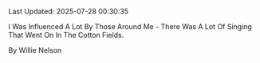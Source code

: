 Last Updated: 2025-07-28 00:30:35

I Was Influenced A Lot By Those Around Me - There Was A Lot Of Singing That Went On In The Cotton Fields.

By Willie Nelson